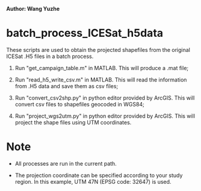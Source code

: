 **Author: Wang Yuzhe**

# batch_process_ICESat_h5data

These scripts are used to obtain the projected shapefiles from the original ICESat .H5 files in a batch process.

1. Run "get_campaign_table.m" in MATLAB. This will produce a .mat file;

2. Run "read_h5_write_csv.m" in MATLAB. This will read the information from .H5 data and save them as csv files;

3. Run "convert_csv2shp.py" in python editor provided by ArcGIS. This  will convert csv files to shapefiles geocoded in WGS84;

4. Run "project_wgs2utm.py" in python editor provided by ArcGIS. This will project the shape files using UTM coordinates.

# Note
* All processes are run in the current path.

* The projection coordinate can be specified according to your study region. In this example, UTM 47N (EPSG code: 32647) is used.
